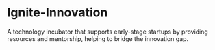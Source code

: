 # Ignite-Innovation
A technology incubator that supports early-stage startups by providing resources and mentorship, helping to bridge the innovation gap.
